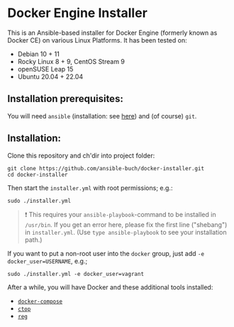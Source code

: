 # Docker Engine Installer

This is an Ansible-based installer for Docker Engine (formerly known as
Docker CE) on various Linux Platforms. It has been tested on:

- Debian 10 + 11
- Rocky Linux 8 + 9, CentOS Stream 9
- openSUSE Leap 15
- Ubuntu 20.04 + 22.04


## Installation prerequisites:

You will need `ansible` (installation: see [here](https://github.com/ansible-buch/install-ansible)) and (of course) `git`.


## Installation:

Clone this repository and ch'dir into project folder:

```
git clone https://github.com/ansible-buch/docker-installer.git
cd docker-installer
```

Then start the `installer.yml` with root permissions; e.g.:

```
sudo ./installer.yml
```

> :exclamation: This requires your `ansible-playbook`-command to be installed
in `/usr/bin`. If you get an error here, please fix the first line ("shebang")
in `installer.yml`. (Use `type ansible-playbook` to see your installation path.)


If you want to put a non-root user into the `docker` group, just add
`-e docker_user=USERNAME`, e.g.;

```
sudo ./installer.yml -e docker_user=vagrant
```

After a while, you will have Docker and these additional tools installed:
- [`docker-compose`](https://github.com/docker/compose)
- [`ctop`](https://github.com/bcicen/ctop)
- [`reg`](https://github.com/genuinetools/reg)

